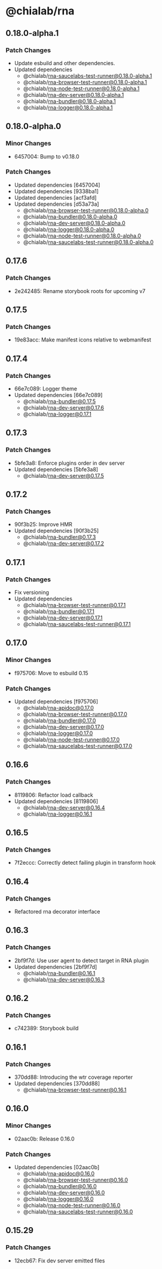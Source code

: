 # @chialab/rna

## 0.18.0-alpha.1

### Patch Changes

- Update esbuild and other dependencies.
- Updated dependencies
  - @chialab/rna-saucelabs-test-runner@0.18.0-alpha.1
  - @chialab/rna-browser-test-runner@0.18.0-alpha.1
  - @chialab/rna-node-test-runner@0.18.0-alpha.1
  - @chialab/rna-dev-server@0.18.0-alpha.1
  - @chialab/rna-bundler@0.18.0-alpha.1
  - @chialab/rna-logger@0.18.0-alpha.1

## 0.18.0-alpha.0

### Minor Changes

- 6457004: Bump to v0.18.0

### Patch Changes

- Updated dependencies [6457004]
- Updated dependencies [9338ba1]
- Updated dependencies [acf3afd]
- Updated dependencies [d53a73a]
  - @chialab/rna-browser-test-runner@0.18.0-alpha.0
  - @chialab/rna-bundler@0.18.0-alpha.0
  - @chialab/rna-dev-server@0.18.0-alpha.0
  - @chialab/rna-logger@0.18.0-alpha.0
  - @chialab/rna-node-test-runner@0.18.0-alpha.0
  - @chialab/rna-saucelabs-test-runner@0.18.0-alpha.0

## 0.17.6

### Patch Changes

- 2e242485: Rename storybook roots for upcoming v7

## 0.17.5

### Patch Changes

- 19e83acc: Make manifest icons relative to webmanifest

## 0.17.4

### Patch Changes

- 66e7c089: Logger theme
- Updated dependencies [66e7c089]
  - @chialab/rna-bundler@0.17.5
  - @chialab/rna-dev-server@0.17.6
  - @chialab/rna-logger@0.17.1

## 0.17.3

### Patch Changes

- 5bfe3a8: Enforce plugins order in dev server
- Updated dependencies [5bfe3a8]
  - @chialab/rna-dev-server@0.17.5

## 0.17.2

### Patch Changes

- 90f3b25: Improve HMR
- Updated dependencies [90f3b25]
  - @chialab/rna-bundler@0.17.3
  - @chialab/rna-dev-server@0.17.2

## 0.17.1

### Patch Changes

- Fix versioning
- Updated dependencies
  - @chialab/rna-browser-test-runner@0.17.1
  - @chialab/rna-bundler@0.17.1
  - @chialab/rna-dev-server@0.17.1
  - @chialab/rna-saucelabs-test-runner@0.17.1

## 0.17.0

### Minor Changes

- f975706: Move to esbuild 0.15

### Patch Changes

- Updated dependencies [f975706]
  - @chialab/rna-apidoc@0.17.0
  - @chialab/rna-browser-test-runner@0.17.0
  - @chialab/rna-bundler@0.17.0
  - @chialab/rna-dev-server@0.17.0
  - @chialab/rna-logger@0.17.0
  - @chialab/rna-node-test-runner@0.17.0
  - @chialab/rna-saucelabs-test-runner@0.17.0

## 0.16.6

### Patch Changes

- 8119806: Refactor load callback
- Updated dependencies [8119806]
  - @chialab/rna-dev-server@0.16.4
  - @chialab/rna-logger@0.16.1

## 0.16.5

### Patch Changes

- 7f2eccc: Correctly detect failing plugin in transform hook

## 0.16.4

### Patch Changes

- Refactored rna decorator interface

## 0.16.3

### Patch Changes

- 2bf9f7d: Use user agent to detect target in RNA plugin
- Updated dependencies [2bf9f7d]
  - @chialab/rna-bundler@0.16.1
  - @chialab/rna-dev-server@0.16.3

## 0.16.2

### Patch Changes

- c742389: Storybook build

## 0.16.1

### Patch Changes

- 370dd88: Introducing the wtr coverage reporter
- Updated dependencies [370dd88]
  - @chialab/rna-browser-test-runner@0.16.1

## 0.16.0

### Minor Changes

- 02aac0b: Release 0.16.0

### Patch Changes

- Updated dependencies [02aac0b]
  - @chialab/rna-apidoc@0.16.0
  - @chialab/rna-browser-test-runner@0.16.0
  - @chialab/rna-bundler@0.16.0
  - @chialab/rna-dev-server@0.16.0
  - @chialab/rna-logger@0.16.0
  - @chialab/rna-node-test-runner@0.16.0
  - @chialab/rna-saucelabs-test-runner@0.16.0

## 0.15.29

### Patch Changes

- 12ecb67: Fix dev server emitted files
